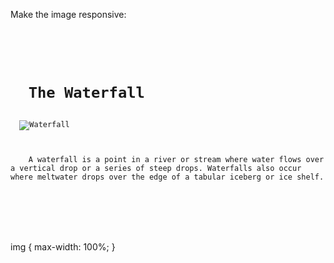Make the image responsive:

<Editor lang="css" type="exercise">
<code>
<panel lang="html">
<h1>
  The Waterfall
</h1>
  <img src="waterfall.jpg" alt="Waterfall"/>
  <p>
    A waterfall is a point in a river or stream where water flows over a vertical drop or a series of steep drops. Waterfalls also occur where meltwater drops over the edge of a tabular iceberg or ice shelf.
  </p>
</panel>
<panel lang="css">

</panel>
</code>

<solution>
img {
  max-width: 100%;
}
</solution>
</Editor>